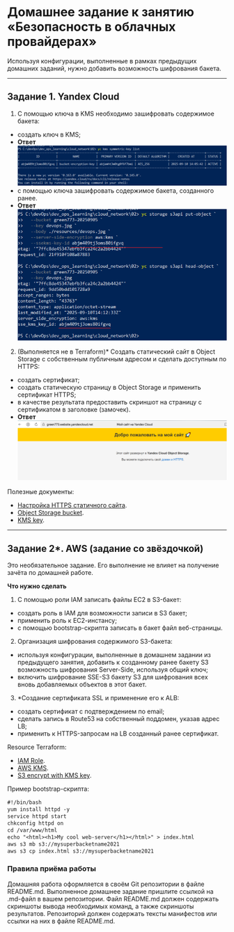 # Домашнее задание к занятию «Безопасность в облачных провайдерах»  

Используя конфигурации, выполненные в рамках предыдущих домашних заданий, нужно добавить возможность шифрования бакета.

---
## Задание 1. Yandex Cloud   

1. С помощью ключа в KMS необходимо зашифровать содержимое бакета:

 - создать ключ в KMS;
 - **Ответ**
    ![Снимок консоли](resources/06.png)
 - с помощью ключа зашифровать содержимое бакета, созданного ранее.
 - **Ответ**
    ![Снимок консоли](resources/07.png)
2. (Выполняется не в Terraform)* Создать статический сайт в Object Storage c собственным публичным адресом и сделать доступным по HTTPS:

 - создать сертификат;
 - создать статическую страницу в Object Storage и применить сертификат HTTPS;
 - в качестве результата предоставить скриншот на страницу с сертификатом в заголовке (замочек).
 - **Ответ**
    ![Снимок консоли](resources/08.png)

Полезные документы:

- [Настройка HTTPS статичного сайта](https://cloud.yandex.ru/docs/storage/operations/hosting/certificate).
- [Object Storage bucket](https://registry.terraform.io/providers/yandex-cloud/yandex/latest/docs/resources/storage_bucket).
- [KMS key](https://registry.terraform.io/providers/yandex-cloud/yandex/latest/docs/resources/kms_symmetric_key).

--- 
## Задание 2*. AWS (задание со звёздочкой)

Это необязательное задание. Его выполнение не влияет на получение зачёта по домашней работе.

**Что нужно сделать**

1. С помощью роли IAM записать файлы ЕС2 в S3-бакет:
 - создать роль в IAM для возможности записи в S3 бакет;
 - применить роль к ЕС2-инстансу;
 - с помощью bootstrap-скрипта записать в бакет файл веб-страницы.
2. Организация шифрования содержимого S3-бакета:

 - используя конфигурации, выполненные в домашнем задании из предыдущего занятия, добавить к созданному ранее бакету S3 возможность шифрования Server-Side, используя общий ключ;
 - включить шифрование SSE-S3 бакету S3 для шифрования всех вновь добавляемых объектов в этот бакет.

3. *Создание сертификата SSL и применение его к ALB:

 - создать сертификат с подтверждением по email;
 - сделать запись в Route53 на собственный поддомен, указав адрес LB;
 - применить к HTTPS-запросам на LB созданный ранее сертификат.

Resource Terraform:

- [IAM Role](https://registry.terraform.io/providers/hashicorp/aws/latest/docs/resources/iam_role).
- [AWS KMS](https://registry.terraform.io/providers/hashicorp/aws/latest/docs/resources/kms_key).
- [S3 encrypt with KMS key](https://registry.terraform.io/providers/hashicorp/aws/latest/docs/resources/s3_bucket_object#encrypting-with-kms-key).

Пример bootstrap-скрипта:

```
#!/bin/bash
yum install httpd -y
service httpd start
chkconfig httpd on
cd /var/www/html
echo "<html><h1>My cool web-server</h1></html>" > index.html
aws s3 mb s3://mysuperbacketname2021
aws s3 cp index.html s3://mysuperbacketname2021
```

### Правила приёма работы

Домашняя работа оформляется в своём Git репозитории в файле README.md. Выполненное домашнее задание пришлите ссылкой на .md-файл в вашем репозитории.
Файл README.md должен содержать скриншоты вывода необходимых команд, а также скриншоты результатов.
Репозиторий должен содержать тексты манифестов или ссылки на них в файле README.md.
